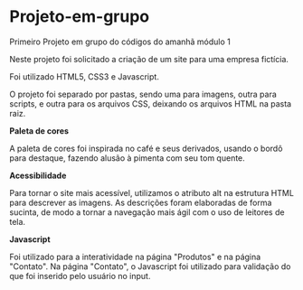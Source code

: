 # Projeto-em-grupo
Primeiro Projeto em grupo do códigos do amanhã módulo 1 <br>

Neste projeto foi solicitado a criação de um site para uma empresa fictícia. <br>

Foi utilizado HTML5, CSS3 e Javascript. <br>

O projeto foi separado por pastas, sendo uma para imagens, outra para scripts, e outra para os arquivos CSS, deixando os arquivos HTML na pasta raiz. <br>

<b> Paleta de cores </b> <br>

A paleta de cores foi inspirada no café e seus derivados, usando o bordô para destaque, fazendo alusão à pimenta com seu tom quente. <br>

<b> Acessibilidade </b> <br>

Para tornar o site mais acessível, utilizamos o atributo alt na estrutura HTML para descrever as imagens. As descrições foram elaboradas de forma sucinta, de modo a tornar a navegação mais ágil com o uso de leitores de tela. <br>

<b> Javascript </b> <br>

Foi utilizado para a  interatividade na página "Produtos" e na página "Contato". Na página "Contato", o Javascript foi utilizado para validação do que foi inserido pelo usuário no input.                                  

